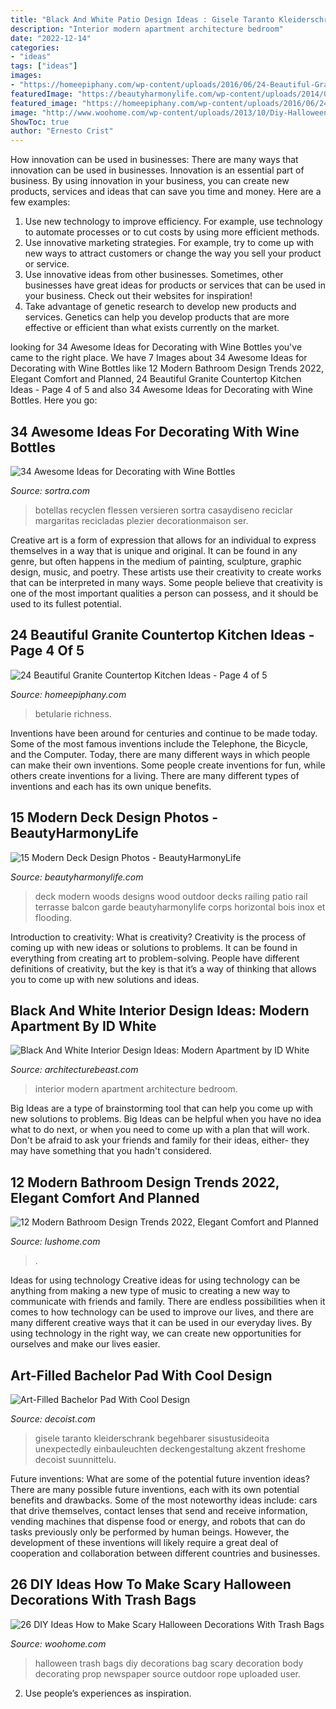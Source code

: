 ```yaml
---
title: "Black And White Patio Design Ideas : Gisele Taranto Kleiderschrank Begehbarer Sisustusideoita Unexpectedly Einbauleuchten Deckengestaltung Akzent Freshome Decoist Suunnittelu"
description: "Interior modern apartment architecture bedroom"
date: "2022-12-14"
categories:
- "ideas"
tags: ["ideas"]
images:
- "https://homeepiphany.com/wp-content/uploads/2016/06/24-Beautiful-Granite-Countertop-Kitchen-Ideas-18.jpg"
featuredImage: "https://beautyharmonylife.com/wp-content/uploads/2014/03/5bd1f4d5013caba5_5233-w660-h507-b0-p0-modern-deck.jpg"
featured_image: "https://homeepiphany.com/wp-content/uploads/2016/06/24-Beautiful-Granite-Countertop-Kitchen-Ideas-18.jpg"
image: "http://www.woohome.com/wp-content/uploads/2013/10/Diy-Halloween-items-With-Trash-Bags-7-2.jpg"
ShowToc: true
author: "Ernesto Crist"
---
```



How innovation can be used in businesses: There are many ways that innovation can be used in businesses.
Innovation is an essential part of business. By using innovation in your business, you can create new products, services and ideas that can save you time and money. Here are a few examples: 
1. Use new technology to improve efficiency. For example, use technology to automate processes or to cut costs by using more efficient methods. 
2. Use innovative marketing strategies. For example, try to come up with new ways to attract customers or change the way you sell your product or service. 
3. Use innovative ideas from other businesses. Sometimes, other businesses have great ideas for products or services that can be used in your business. Check out their websites for inspiration! 
4. Take advantage of genetic research to develop new products and services. Genetics can help you develop products that are more effective or efficient than what exists currently on the market.

	

		
looking for 34 Awesome Ideas for Decorating with Wine Bottles you've came to the right place. We have 7 Images about 34 Awesome Ideas for Decorating with Wine Bottles like 12 Modern Bathroom Design Trends 2022, Elegant Comfort and Planned, 24 Beautiful Granite Countertop Kitchen Ideas - Page 4 of 5 and also 34 Awesome Ideas for Decorating with Wine Bottles. Here you go:
		
    
## 34 Awesome Ideas For Decorating With Wine Bottles

<img loading=lazy src="https://www.sortra.com/wp-content/uploads/2014/08/wine-bottle-decoration01.jpg" onerror="this.onerror=null;this.src='https://tse4.mm.bing.net/th?id=OIP.8rfDceGRHog-DePydJCQawHaJ6&amp;pid=15.1';" alt="34 Awesome Ideas for Decorating with Wine Bottles">

_Source: sortra.com_

>botellas recyclen flessen versieren sortra casaydiseno reciclar margaritas recicladas plezier decorationmaison ser. 

	

Creative art is a form of expression that allows for an individual to express themselves in a way that is unique and original. It can be found in any genre, but often happens in the medium of painting, sculpture, graphic design, music, and poetry. These artists use their creativity to create works that can be interpreted in many ways. Some people believe that creativity is one of the most important qualities a person can possess, and it should be used to its fullest potential.

    
## 24 Beautiful Granite Countertop Kitchen Ideas - Page 4 Of 5

<img loading=lazy src="https://homeepiphany.com/wp-content/uploads/2016/06/24-Beautiful-Granite-Countertop-Kitchen-Ideas-18.jpg" onerror="this.onerror=null;this.src='https://tse2.mm.bing.net/th?id=OIP.mMfRYgIb7rROZAYSSRyiQQHaE7&amp;pid=15.1';" alt="24 Beautiful Granite Countertop Kitchen Ideas - Page 4 of 5">

_Source: homeepiphany.com_

>betularie richness. 

	

Inventions have been around for centuries and continue to be made today. Some of the most famous inventions include the Telephone, the Bicycle, and the Computer. Today, there are many different ways in which people can make their own inventions. Some people create inventions for fun, while others create inventions for a living. There are many different types of inventions and each has its own unique benefits.

    
## 15 Modern Deck Design Photos - BeautyHarmonyLife

<img loading=lazy src="https://beautyharmonylife.com/wp-content/uploads/2014/03/5bd1f4d5013caba5_5233-w660-h507-b0-p0-modern-deck.jpg" onerror="this.onerror=null;this.src='https://tse1.mm.bing.net/th?id=OIP.wrSGKxFC_7zfIMw2TY-nwQHaFs&amp;pid=15.1';" alt="15 Modern Deck Design Photos - BeautyHarmonyLife">

_Source: beautyharmonylife.com_

>deck modern woods designs wood outdoor decks railing patio rail terrasse balcon garde beautyharmonylife corps horizontal bois inox et flooding. 

	

Introduction to creativity: What is creativity?
Creativity is the process of coming up with new ideas or solutions to problems. It can be found in everything from creating art to problem-solving. People have different definitions of creativity, but the key is that it’s a way of thinking that allows you to come up with new solutions and ideas.

    
## Black And White Interior Design Ideas: Modern Apartment By ID White

<img loading=lazy src="http://www.architecturebeast.com/wp-content/uploads/2017/05/Black-And-White-Interior-Design-Ideas-Modern-Apartment-by-ID-White-on-Architecture-Beast-06-min.jpg" onerror="this.onerror=null;this.src='https://tse1.mm.bing.net/th?id=OIP.C9PXrtJ-UP20dtbsneqyBAHaJ3&amp;pid=15.1';" alt="Black And White Interior Design Ideas: Modern Apartment by ID White">

_Source: architecturebeast.com_

>interior modern apartment architecture bedroom. 

	

Big Ideas are a type of brainstorming tool that can help you come up with new solutions to problems. Big Ideas can be helpful when you have no idea what to do next, or when you need to come up with a plan that will work. Don't be afraid to ask your friends and family for their ideas, either- they may have something that you hadn't considered.

    
## 12 Modern Bathroom Design Trends 2022, Elegant Comfort And Planned

<img loading=lazy src="https://www.lushome.com/wp-content/uploads/2021/07/modern-bathroom-design-ideas-2.jpg" onerror="this.onerror=null;this.src='https://tse3.mm.bing.net/th?id=OIP.oUtElTjqowqJ3FphO2yg4QAAAA&amp;pid=15.1';" alt="12 Modern Bathroom Design Trends 2022, Elegant Comfort and Planned">

_Source: lushome.com_

>. 

	

Ideas for using technology
Creative ideas for using technology can be anything from making a new type of music to creating a new way to communicate with friends and family. There are endless possibilities when it comes to how technology can be used to improve our lives, and there are many different creative ways that it can be used in our everyday lives. By using technology in the right way, we can create new opportunities for ourselves and make our lives easier.

    
## Art-Filled Bachelor Pad With Cool Design

<img loading=lazy src="https://cdn.decoist.com/wp-content/uploads/2013/12/walk-in-closet-design-idea.jpg" onerror="this.onerror=null;this.src='https://tse3.mm.bing.net/th?id=OIP.oxgXZizHRXqPR-qzDI0JwwHaLH&amp;pid=15.1';" alt="Art-Filled Bachelor Pad With Cool Design">

_Source: decoist.com_

>gisele taranto kleiderschrank begehbarer sisustusideoita unexpectedly einbauleuchten deckengestaltung akzent freshome decoist suunnittelu. 

	

Future inventions: What are some of the potential future invention ideas?
There are many possible future inventions, each with its own potential benefits and drawbacks. Some of the most noteworthy ideas include: cars that drive themselves, contact lenses that send and receive information, vending machines that dispense food or energy, and robots that can do tasks previously only be performed by human beings. However, the development of these inventions will likely require a great deal of cooperation and collaboration between different countries and businesses.

    
## 26 DIY Ideas How To Make Scary Halloween Decorations With Trash Bags

<img loading=lazy src="http://www.woohome.com/wp-content/uploads/2013/10/Diy-Halloween-items-With-Trash-Bags-7-2.jpg" onerror="this.onerror=null;this.src='https://tse3.mm.bing.net/th?id=OIP.lUSX6RPEDdUhbOMG1u6oogHaJ4&amp;pid=15.1';" alt="26 DIY Ideas How to Make Scary Halloween Decorations With Trash Bags">

_Source: woohome.com_

>halloween trash bags diy decorations bag scary decoration body decorating prop newspaper source outdoor rope uploaded user. 

	

2. Use people’s experiences as inspiration.

